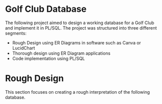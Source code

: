 # Golf Club Database

The following project aimed to design a working database for a Golf Club and implement it in PL/SQL. 
The project was structured into three different segments:
- Rough Design using ER Diagrams in software such as Canva or LucidChart
- Thorough design using ER Diagram applications
- Code implementation using PL/SQL

# Rough Design

This section focuses on creating a rough interpretation of the following database. 
